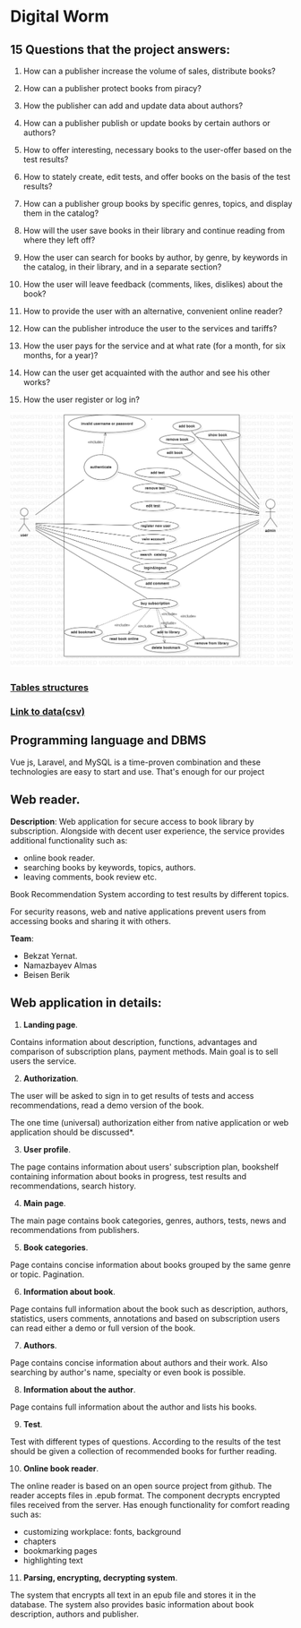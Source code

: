 # Digital Worm

## 15 Questions that the project answers:

1. How can a publisher increase the volume of sales, distribute books?

2. How can a publisher protect books from piracy?

3. How the publisher can add and update data about authors?

4. How can a publisher publish or update books by certain authors or authors?

5. How to offer interesting, necessary books to the user-offer based on the test results?

6. How to stately create, edit tests, and offer books on the basis of the test results?

7. How can a publisher group books by specific genres, topics, and display them in the catalog?

8. How will the user save books in their library and continue reading from where they left off?

9. How the user can search for books by author, by genre, by keywords in the catalog, in their library, and in a separate section?

10. How the user will leave feedback (comments, likes, dislikes) about the book?

11. How to provide the user with an alternative, convenient online reader?

12. How can the publisher introduce the user to the services and tariffs? 

13. How the user pays for the service and at what rate (for a month, for six months, for a year)?

14. How can the user get acquainted with the author and see his other works?

15. How the user register or log in? 

![alt text](https://github.com/29DigitSoftware/DigitalWorm/blob/main/29Digit-UseCase-UML.png.)

### [Tables structures](https://github.com/29DigitSoftware/DigitalWorm/blob/main/Database%20Schema)

### [Link to data(csv)](https://github.com/29DigitSoftware/DigitalWorm/tree/main/data(csv))

## Programming language and DBMS

Vue js, Laravel, and MySQL is a time-proven combination and these technologies are easy to start and use. That's enough for our project

## Web reader.

**Description**:
	Web application for secure access to book library by subscription. Alongside with decent user experience, the service provides additional functionality such as:
- online book reader.
- searching books by keywords, topics, authors.
- leaving comments, book review etc.

Book Recommendation System according to test results by different topics. 

For security reasons, web and native applications prevent users from accessing books and sharing it with others.

**Team**:
 - Bekzat Yernat.
 - Namazbayev Almas
 - Beisen Berik

## Web application in details:
1. **Landing page**.

Contains information about description, functions, advantages and comparison of subscription plans, payment methods. Main goal is to sell users the service.

2. **Authorization**.

The user will be asked to sign in to get results of tests and access recommendations, read a demo version of the book. 

The one time (universal) authorization either from native application or web application should be discussed*. 

3. **User profile**.

The page contains information about users' subscription plan, bookshelf containing information about books in progress, test results and recommendations, search history.

4. **Main page**.

The main page contains book categories, genres, authors, tests, news and recommendations from publishers.

5. **Book categories**.

Page contains concise information about books grouped by the same genre or topic. Pagination.

6. **Information about book**.

Page contains full information about the book such as description, authors, statistics, users comments, annotations and based on subscription users can read either a demo or full version of the book. 

7. **Authors**.

Page contains concise information about authors and their work. Also searching by author's name, specialty or even book is possible.

8. **Information about the author**.

Page contains full information about the author and lists his books.

9. **Test**.

Test with different types of questions. According to the results of the test should be given a collection of recommended books for further reading.

10. **Online book reader**.

The online reader is based on an open source project from github. The reader accepts files in .epub format. The component decrypts encrypted files received from the server. Has enough functionality for comfort reading such as: 
- customizing workplace: fonts, background
- chapters
- bookmarking pages
- highlighting text

11. **Parsing, encrypting, decrypting system**.

The system that encrypts all text in an epub file and stores it in the database. The system also provides basic information about book description, authors and publisher.
